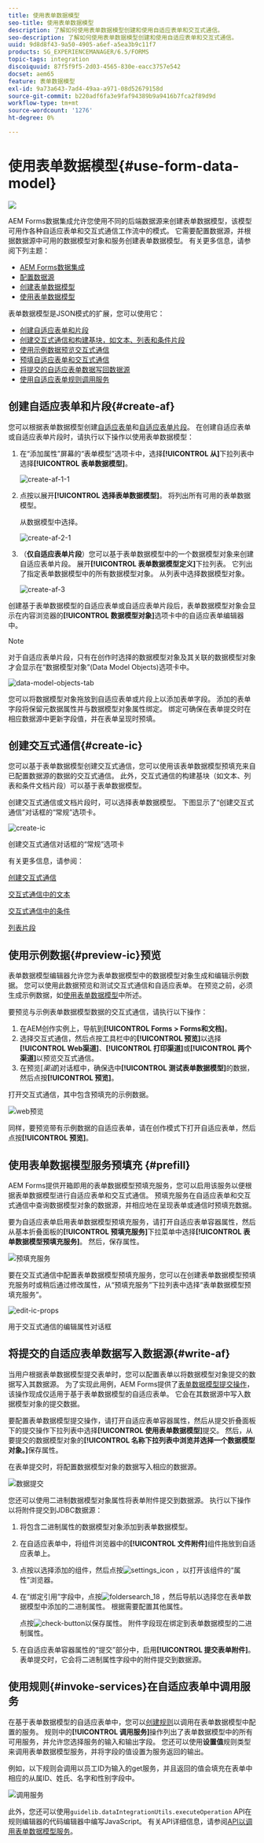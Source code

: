 ```yaml
---
title: 使用表单数据模型
seo-title: 使用表单数据模型
description: 了解如何使用表单数据模型创建和使用自适应表单和交互式通信。
seo-description: 了解如何使用表单数据模型创建和使用自适应表单和交互式通信。
uuid: 9d8d8f43-9a50-4905-a6ef-a5ea3b9c11f7
products: SG_EXPERIENCEMANAGER/6.5/FORMS
topic-tags: integration
discoiquuid: 87f5f9f5-2d03-4565-830e-eacc3757e542
docset: aem65
feature: 表单数据模型
exl-id: 9a73a643-7ad4-49aa-a971-08d52679158d
source-git-commit: b220adf6fa3e9faf94389b9a9416b7fca2f89d9d
workflow-type: tm+mt
source-wordcount: '1276'
ht-degree: 0%

---
```


# 使用表单数据模型{#use-form-data-model}

![](do-not-localize/data-integeration.png)

AEM Forms数据集成允许您使用不同的后端数据源来创建表单数据模型，该模型可用作各种自适应表单和交互式通信工作流中的模式。 它需要配置数据源，并根据数据源中可用的数据模型对象和服务创建表单数据模型。 有关更多信息，请参阅下列主题：

* [AEM Forms数据集成](../../forms/using/data-integration.md)
* [配置数据源](../../forms/using/configure-data-sources.md)
* [创建表单数据模型](../../forms/using/create-form-data-models.md)
* [使用表单数据模型](../../forms/using/work-with-form-data-model.md)

表单数据模型是JSON模式的扩展，您可以使用它：

* [创建自适应表单和片段](#create-af)
* [创建交互式通信和构建基块，如文本、列表和条件片段](#create-ic)
* [使用示例数据预览交互式通信](#preview-ic)
* [预填自适应表单和交互式通信](#prefill)
* [将提交的自适应表单数据写回数据源](#write-af)
* [使用自适应表单规则调用服务](#invoke-services)

## 创建自适应表单和片段{#create-af}

您可以根据表单数据模型创建[自适应表单](../../forms/using/creating-adaptive-form.md)和[自适应表单片段](../../forms/using/adaptive-form-fragments.md)。 在创建自适应表单或自适应表单片段时，请执行以下操作以使用表单数据模型：

1. 在“添加属性”屏幕的“表单模型”选项卡中，选择&#x200B;**[!UICONTROL 从]**&#x200B;下拉列表中选择&#x200B;**[!UICONTROL 表单数据模型]**。

   ![create-af-1-1](assets/create-af-1-1.png)

1. 点按以展开&#x200B;**[!UICONTROL 选择表单数据模型]**。 将列出所有可用的表单数据模型。

   从数据模型中选择。

   ![create-af-2-1](assets/create-af-2-1.png)

1. （**仅自适应表单片段**）您可以基于表单数据模型中的一个数据模型对象来创建自适应表单片段。 展开&#x200B;**[!UICONTROL 表单数据模型定义]**&#x200B;下拉列表。 它列出了指定表单数据模型中的所有数据模型对象。 从列表中选择数据模型对象。

   ![create-af-3](assets/create-af-3.png)

创建基于表单数据模型的自适应表单或自适应表单片段后，表单数据模型对象会显示在内容浏览器的&#x200B;**[!UICONTROL 数据模型对象]**&#x200B;选项卡中的自适应表单编辑器中。

>[!NOTE]
>
>对于自适应表单片段，只有在创作时选择的数据模型对象及其关联的数据模型对象才会显示在“数据模型对象”(Data Model Objects)选项卡中。

![data-model-objects-tab](assets/data-model-objects-tab.png)

您可以将数据模型对象拖放到自适应表单或片段上以添加表单字段。 添加的表单字段将保留元数据属性并与数据模型对象属性绑定。 绑定可确保在表单提交时在相应数据源中更新字段值，并在表单呈现时预填。

## 创建交互式通信{#create-ic}

您可以基于表单数据模型创建交互式通信，您可以使用该表单数据模型预填充来自已配置数据源的数据的交互式通信。 此外，交互式通信的构建基块（如文本、列表和条件文档片段）可以基于表单数据模型。

创建交互式通信或文档片段时，可以选择表单数据模型。 下图显示了“创建交互式通信”对话框的“常规”选项卡。

![create-ic](assets/create-ic.png)

创建交互式通信对话框的“常规”选项卡

有关更多信息，请参阅：

[创建交互式通信](../../forms/using/create-interactive-communication.md)

[交互式通信中的文本](/help/forms/using/texts-interactive-communications.md)

[交互式通信中的条件](/help/forms/using/conditions-interactive-communications.md)

[列表片段](/help/forms/using/lists.md)

## 使用示例数据{#preview-ic}预览

表单数据模型编辑器允许您为表单数据模型中的数据模型对象生成和编辑示例数据。 您可以使用此数据预览和测试交互式通信和自适应表单。 在预览之前，必须生成示例数据，如[使用表单数据模型](../../forms/using/work-with-form-data-model.md#sample)中所述。

要预览与示例表单数据模型数据的交互式通信，请执行以下操作：

1. 在AEM创作实例上，导航到&#x200B;**[!UICONTROL Forms > Forms和文档]**。
1. 选择交互式通信，然后点按工具栏中的&#x200B;**[!UICONTROL 预览]**&#x200B;以选择&#x200B;**[!UICONTROL Web渠道]**、**[!UICONTROL 打印渠道]**&#x200B;或&#x200B;**[!UICONTROL 两个渠道]**&#x200B;以预览交互式通信。
1. 在预览&#x200B;[*渠道*]&#x200B;对话框中，确保选中&#x200B;**[!UICONTROL 测试表单数据模型]**&#x200B;的数据，然后点按&#x200B;**[!UICONTROL 预览]**。

打开交互式通信，其中包含预填充的示例数据。

![web预览](assets/web-preview.png)

同样，要预览带有示例数据的自适应表单，请在创作模式下打开自适应表单，然后点按&#x200B;**[!UICONTROL 预览]**。

## 使用表单数据模型服务预填充 {#prefill}

AEM Forms提供开箱即用的表单数据模型预填充服务，您可以启用该服务以便根据表单数据模型进行自适应表单和交互式通信。 预填充服务在自适应表单和交互式通信中查询数据模型对象的数据源，并相应地在呈现表单或通信时预填充数据。

要为自适应表单启用表单数据模型预填充服务，请打开自适应表单容器属性，然后从基本折叠面板的&#x200B;**[!UICONTROL 预填充服务]**&#x200B;下拉菜单中选择&#x200B;**[!UICONTROL 表单数据模型预填充服务]**。 然后，保存属性。

![预填充服务](assets/prefill-service.png)

要在交互式通信中配置表单数据模型预填充服务，您可以在创建表单数据模型预填充服务时或稍后通过修改属性，从“预填充服务”下拉列表中选择“表单数据模型预填充服务”。

![edit-ic-props](assets/edit-ic-props.png)

用于交互式通信的编辑属性对话框

## 将提交的自适应表单数据写入数据源{#write-af}

当用户根据表单数据模型提交表单时，您可以配置表单以将数据模型对象提交的数据写入其数据源。 为了实现此用例，AEM Forms提供了[表单数据模型提交操作](../../forms/using/configuring-submit-actions.md)，该操作现成仅适用于基于表单数据模型的自适应表单。 它会在其数据源中写入数据模型对象的提交数据。

要配置表单数据模型提交操作，请打开自适应表单容器属性，然后从提交折叠面板下的提交操作下拉列表中选择&#x200B;**[!UICONTROL 使用表单数据模型]**&#x200B;提交。 然后，从要提交的数据模型对象的&#x200B;**[!UICONTROL 名称下拉列表中浏览并选择一个数据模型对象。]**&#x200B;保存属性。

在表单提交时，将配置数据模型对象的数据写入相应的数据源。

![数据提交](assets/data-submission.png)

您还可以使用二进制数据模型对象属性将表单附件提交到数据源。 执行以下操作以将附件提交到JDBC数据源：

1. 将包含二进制属性的数据模型对象添加到表单数据模型。
1. 在自适应表单中，将组件浏览器中的&#x200B;**[!UICONTROL 文件附件]**&#x200B;组件拖放到自适应表单上。
1. 点按以选择添加的组件，然后点按![settings_icon](assets/settings_icon.png) ，以打开该组件的“属性”浏览器。
1. 在“绑定引用”字段中，点按![foldersearch_18](assets/foldersearch_18.png) ，然后导航以选择您在表单数据模型中添加的二进制属性。 根据需要配置其他属性。

   点按![check-button](assets/check-button.png)以保存属性。 附件字段现在绑定到表单数据模型的二进制属性。

1. 在自适应表单容器属性的“提交”部分中，启用&#x200B;**[!UICONTROL 提交表单附件]**。 表单提交时，它会将二进制属性字段中的附件提交到数据源。

## 使用规则{#invoke-services}在自适应表单中调用服务

在基于表单数据模型的自适应表单中，您可以[创建规则](../../forms/using/rule-editor.md)以调用在表单数据模型中配置的服务。 规则中的&#x200B;**[!UICONTROL 调用服务]**&#x200B;操作列出了表单数据模型中的所有可用服务，并允许您选择服务的输入和输出字段。 您还可以使用&#x200B;**设置值**&#x200B;规则类型来调用表单数据模型服务，并将字段的值设置为服务返回的输出。

例如，以下规则会调用以员工ID为输入的get服务，并且返回的值会填充在表单中相应的从属ID、姓氏、名字和性别字段中。

![调用服务](assets/invoke-service.png)

此外，您还可以使用`guidelib.dataIntegrationUtils.executeOperation` API在规则编辑器的代码编辑器中编写JavaScript。 有关API详细信息，请参阅[API以调用表单数据模型服务](/help/forms/using/invoke-form-data-model-services.md)。
